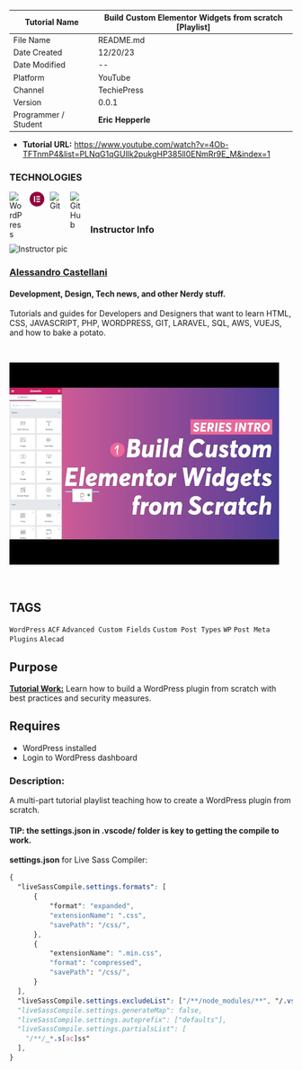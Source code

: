 <link rel="stylesheet" href="./css/style.css">

| **Tutorial Name**    | **Build Custom Elementor Widgets from scratch [Playlist]** |
| -------------------- | ---------------------------------------------------------- |
| File Name            | README.md                                                  |
| Date Created         | 12/20/23                                                   |
| Date Modified        | --                                                         |
| Platform             | YouTube                                                    |
| Channel              | TechiePress                                      |
| Version              | 0.0.1                                                      |
| Programmer / Student | **Eric Hepperle**                                          |

* **Tutorial URL:** https://www.youtube.com/watch?v=4Ob-TFTnmP4&list=PLNqG1qGUllk2pukgHP385ll0ENmRr9E_M&index=1

### TECHNOLOGIES

<img align="left" alt="WordPress" title="WordPress" width="26px" src="https://cdn.jsdelivr.net/gh/devicons/devicon/icons/wordpress/wordpress-original.svg" style="padding-right:10px;" />

<img align="left" alt="Elementor" title="Elementor" width="26px" src="./img/Elementor-Logo-Symbol-Red.svg" style="padding-right:10px;" />


<img align="left" alt="Git" title="Git" width="26px" src="https://cdn.jsdelivr.net/gh/devicons/devicon/icons/git/git-original.svg" style="padding-right:10px;" />

<img align="left" alt="GitHub" title="GitHub" width="26px" src="https://user-images.githubusercontent.com/3369400/139448065-39a229ba-4b06-434b-bc67-616e2ed80c8f.png" style="padding-right:10px;" />


<br><br>

### Instructor Info

<section class="author-profile">
  <div class="author-img">
    <img
      src="https://yt3.ggpht.com/ytc/AL5GRJXFW7_tIIEEXuQuygVPmuVyV_QnYY4N9Sop3YwLXSQ=s88-c-k-c0x00ffffff-no-rj"
      alt="Instructor pic"
    />
  </div>
  <div class="author-info">
    <h3><a href="https://www.youtube.com/@alecaddd" target="_blank">Alessandro Castellani</a></h3>
    <h4>Development, Design, Tech news, and other Nerdy stuff.</h4>
    <p>Tutorials and guides for Developers and Designers that want to learn HTML, CSS, JAVASCRIPT, PHP, WORDPRESS, GIT, LARAVEL, SQL, AWS, VUEJS, and how to bake a potato.</p>
  </div>
</section>

<br>

![Tutorial Video Screenshot]("/../img/thumb-yt-techiepress-build-custom-elementor-widgets-01.jpg)

<br>

## TAGS

`WordPress` `ACF` `Advanced Custom Fields` `Custom Post Types` `WP` `Post Meta` `Plugins` `Alecad`

## Purpose

**<u>Tutorial Work:</u>** Learn how to build a WordPress plugin from scratch with best practices and security measures.
    
## Requires

* WordPress installed
* Login to WordPress dashboard

### Description:

<div>

A multi-part tutorial playlist teaching how to create a WordPress plugin from scratch.

</div>


#### TIP: the settings.json in .vscode/ folder is key to getting the compile to work.

**settings.json** for Live Sass Compiler:

```css
{
  "liveSassCompile.settings.formats": [
      {
          "format": "expanded",
          "extensionName": ".css",
          "savePath": "/css/",
      },
      {
          "extensionName": ".min.css",
          "format": "compressed",
          "savePath": "/css/",
      }
  ],
  "liveSassCompile.settings.excludeList": ["/**/node_modules/**", "/.vscode/**"],
  "liveSassCompile.settings.generateMap": false,
  "liveSassCompile.settings.autoprefix": ["defaults"],
  "liveSassCompile.settings.partialsList": [
    "/**/_*.s[ac]ss"
  ],
}
```


